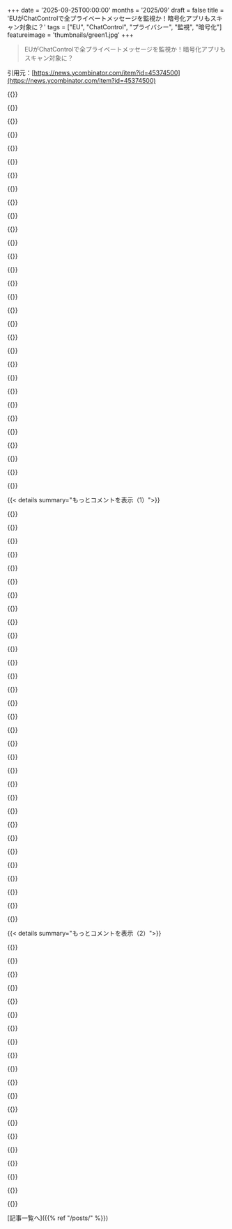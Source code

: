 +++
date = '2025-09-25T00:00:00'
months = '2025/09'
draft = false
title = 'EUがChatControlで全プライベートメッセージを監視か！暗号化アプリもスキャン対象に？'
tags = ["EU", "ChatControl", "プライバシー", "監視", "暗号化"]
featureimage = 'thumbnails/green1.jpg'
+++

> EUがChatControlで全プライベートメッセージを監視か！暗号化アプリもスキャン対象に？

引用元：[https://news.ycombinator.com/item?id=45374500](https://news.ycombinator.com/item?id=45374500)




{{<matomeQuote body="記事によると、ChatControlはCSAM対策って言ってるけど、暗号化チャネルが問題の根本じゃないんだよね。犯罪者は子供にアクセスできるから犯罪を犯すのであって、監視してもなくならないよ。<br>結局、犯罪者たちはGPGとかメールとか、もっと監視しにくい分散型ツールを使うだけ。プライバシーを犠牲にしても、何の役にも立たないってわけ。" userName="xp84" createdAt="2025/09/25 18:13:48" color="#ff33a1">}}




{{<matomeQuote body="信じられないのは、Signalを狙ってるってこと。もし本当に子供の捕食者がターゲットなら、SignalみたいにSNS機能もない単なるメッセージアプリじゃなくて、もっと優先すべきターゲットがあるはずだよね。" userName="jimbo808" createdAt="2025/09/25 19:20:03" color="">}}




{{<matomeQuote body="これってバカげてる。ちょっとでも知識がある人なら、大事な話にはSignalを使うよ。当然、違法な話にも使われるよね。俺はChatControlには反対だけど、批判の仕方がクソすぎる。監視が強化されれば、犯罪者を追跡しやすくなるのは当たり前じゃん。問題は社会が払う代償だよ。数十年前は通信は暗号化されてなかったけど、みんな平気だった。今と何が違うの？ってのが、本当に答えるべき質問だろ。" userName="palata" createdAt="2025/09/25 19:31:15" color="#ff33a1">}}




{{<matomeQuote body="これってCSAMとは関係ないよ。その議論はみんなをそらすためのもの。本当は、人々のコミュニケーションに対する検閲と完全な支配が目的なんだ。政治家は言論の自由を嫌ってて、市民を完全に、思考までコントロールしたいのさ。これはマジで邪悪だよ。" userName="blindriver" createdAt="2025/09/25 19:01:19" color="#785bff">}}




{{<matomeQuote body="「当局は、捕食者が虐待をやめると思うか？ジョークだよ」って言うけど、君の主張もひねくれてるよ。問題が100%解決できない政策は全部ジョークだって本気で言ってるの？" userName="thfuran" createdAt="2025/09/25 19:05:44" color="">}}




{{<matomeQuote body="もしこの提案の代償が「民主主義を捨てる」ことくらい大きいなら、100%に近い効果がないと割に合わないだろ！俺はこれが10%も効果があるとは思えないね。だからこの提案はジョークだよ。" userName="amarant" createdAt="2025/09/25 19:17:10" color="">}}




{{<matomeQuote body="数十年前、通信は全部暗号化されてなかったよね。じゃあその頃は民主主義がなかったとでも言うの？" userName="palata" createdAt="2025/09/25 19:34:37" color="">}}




{{<matomeQuote body="でもさ、政治家って別に一般的に悪人じゃないし、市民の考えをコントロールするインセンティブもないんだよ。彼らはただ世間知らずだったり、技術に疎かったり、ロビイストに動かされたり、CSAMやテロみたいなその時の問題に対処するのに必死なだけ。意図的にプライバシーを壊そうとしてるわけじゃないと思うんだよね。だからこそムカつくんだ。ちゃんと実績のある政党が推し進めてるから、本当に驚きだよ。" userName="alkonaut" createdAt="2025/09/25 20:24:01" color="#ff33a1">}}




{{<matomeQuote body="数十年前は通信の追跡なんてほとんどなかったのに、今は全部追跡されてるんだよね。だからプライバシーを守るには暗号化しかないってわけ。<br>マジで監視社会だなぁ。" userName="buellerbueller" createdAt="2025/09/25 20:25:59" color="#ff5c5c">}}




{{<matomeQuote body="ChatControlって、例えばSignalがCSAMのために自動的に写真やメッセージをスキャンする義務を負うってことだよね。これって暗号化を超えてる話だよ。もしそんなことしたら、悪用する奴らはすぐ捕まるから別のツール使うだけだし、AIの誤検知で普通の写真とかメッセージまでフラグされちゃう可能性あるよ。マジ勘弁。" userName="mewpmewp2" createdAt="2025/09/25 19:45:50" color="#45d325">}}




{{<matomeQuote body="だから何？捕食者がSnapChatで子供と話せなくなったら勝ちじゃん？ChatControlへの唯一有効な反論は、何が報告されてるか監査できないってことだね。監査できないと悪用されちゃうから、それが問題。他の議論はあんまり有効じゃないよ。" userName="palata" createdAt="2025/09/25 20:25:53" color="#ff33a1">}}




{{<matomeQuote body="CSAMを配布するやつらがチャットを使ってるって証拠あんの？これ導入されたら、そいつらは単に別の未記録の配布方法に移行するだけで、犯罪者は野放し、でも善良な市民だけが監視されることになるんじゃないの？" userName="blindriver" createdAt="2025/09/25 20:11:57" color="#785bff">}}




{{<matomeQuote body="ChatControlは民主主義を殺してるって。悪用される可能性のあるツールだけど、それだけで民主主義が全滅するほどではない、って感じかな。" userName="palata" createdAt="2025/09/25 22:42:20" color="">}}




{{<matomeQuote body="「CSAM配布にチャット？」って冗談でしょ？捕食者がどうやって子供に接触するかって、子供が使うソーシャルメディアに決まってるじゃん。多くの犯罪者がチャット使うし、ほとんど暗号化なんて知らないんだよ。" userName="palata" createdAt="2025/09/25 20:15:47" color="#ff5c5c">}}




{{<matomeQuote body="そんなことないよ！重要な通信は言語ができて以来、ずっと暗号化されてきたはず。専門用語とかブック暗号とかね。最近になって、大量の通信をまとめて監視・分析できるようになったことが、プライバシーや民主主義への新しい脅威なんだよ。" userName="buildbot" createdAt="2025/09/25 19:50:41" color="#45d325">}}




{{<matomeQuote body="「コミュニケーションが可能になって以来、人間は暗号化をしてきた」って言うけど、実際、手書きの手紙やSMS、WhatsAppのメッセージを送る前にほとんどの人が暗号化してたかな？本当に？" userName="palata" createdAt="2025/09/25 20:32:01" color="">}}




{{<matomeQuote body="バカげた例えだけどね。囲碁の石には四つのアタリがある。全部奪われたら死ぬだろ？ChatControlは民主主義から一つの自由を奪ってるんだ。この攻撃を無視したらその石どうなるか、そこそこ強い囲碁プレイヤーに聞いてみたら？" userName="amarant" createdAt="2025/09/26 00:19:48" color="#45d325">}}




{{<matomeQuote body="捕食者たちは、主流のソーシャルメディアを使って子供たちと接触しているんだ。" userName="palata" createdAt="2025/09/25 20:27:12" color="">}}




{{<matomeQuote body="「全ての通信を読める」って言うけど、実際は無理だよ。暗号化前のクライアントサイドスキャンやバックドアを要求できるだけ。暗号技術はみんな知ってるから、その要件を実装しないメッセンジャーは作れるし、違法に使うハードルは低い。これは違法なストリートレースを全員にGPS速度制限で取り締まるようなもん。捕まえたい奴は捕まらないし、犯罪者以外を監視するのは自由社会にとって悲惨な結果を招くよ。" userName="atoav" createdAt="2025/09/25 20:00:06" color="#785bff">}}




{{<matomeQuote body="「無理だよ」って言うけど、何が起こるか気をつけなよ。OSでクライアントサイドスキャンを強制し、画面の全てをスキャンできるかも。バックドアなしメッセンジャーのハードルが低いって言うけど、主流メッセンジャーを使えないと子供とどう接触するの？CSAMの利用者は技術に疎いし、主流メッセンジャー経由で流通してるんだ。犯罪者以外を監視するのは自由社会に悲惨な結果を招くってのは同意だけど、ChatControlに反対する根拠としては「一人も捕まえられない」は政治家を説得できないよ。スキャナーの中身が不明なのがリスクだ。" userName="palata" createdAt="2025/09/25 20:21:32" color="#785bff">}}




{{<matomeQuote body="ほとんどの児童虐待の被害者は、加害者が父親、母親、叔父、兄弟、スポーツコーチ、親・兄弟の友人といった社会的なつながりの一部だから知ってるんだ。" userName="prmoustache" createdAt="2025/09/25 21:04:52" color="#45d325">}}




{{<matomeQuote body="昔は暗号化されてなくても「問題なかった」のは、全ての通信を保存・処理するのが技術的にほぼ無理だったからだよ。でも今は、一つの小さなサーバークラスターで、国中の全通信チャンネルをリアルタイムで分析できる。それを止めてるのは暗号化だけなんだ。" userName="miroljub" createdAt="2025/09/25 19:45:38" color="#ff5c5c">}}




{{<matomeQuote body="もし彼らが「ただ仕事をしてるだけ」なら、どうして自分たちだけに適用される免除を求めてるんだ？違うね。彼らは、安全はプライバシーを犠牲にしてでも手に入れるべきだと固く信じてるんだよ。" userName="Saline9515" createdAt="2025/09/25 20:34:42" color="">}}




{{<matomeQuote body="CSAMの所持が疑われたら、警察はデバイスをチェックするし、身体に介入してくることもある。今、それを避ける自由はない。言いたいのは、ChatControlの検出がローカルでしか実行されず、報告される内容が許容範囲内だと証明できれば、自由は害されないはずだ（違法なことをする自由以外は）。でも、これが根本的に証明できないのが問題なんだ。そこを議論すべきで、「民主主義を殺す」みたいな感情的な主張は意味ないよ。" userName="palata" createdAt="2025/09/26 09:53:44" color="#ff5c5c">}}




{{<matomeQuote body="戦争に関する命令が「違法」と解釈されて報告される可能性だって想像できるよ。それは望ましくないんじゃないかな？" userName="palata" createdAt="2025/09/25 20:54:08" color="">}}




{{<matomeQuote body="ほとんどが監視対象だろうけど、全部じゃないよな。じゃあ、残りの人たちのことはどうでもいいってこと？" userName="palata" createdAt="2025/09/25 22:48:41" color="">}}




{{<matomeQuote body="で、「問題」って何？児童虐待？それともCSAM配布？両方だとして、どっちがどれくらい深刻？もし、子どものレイプを防ぐのとN件のCSAM配布を防ぐの、どちらかを選べと言われたら、Nがいくつだったら後者を選ぶ価値がある？" userName="like_any_other" createdAt="2025/09/25 19:13:01" color="#ff5733">}}




{{<matomeQuote body="社会の課題は、こういう試みをただ拒否するだけじゃなく、特定の状況で承認されちゃうまで何度も何度も提案されるのをどう防ぐかだと思うんだ。" userName="haolez" createdAt="2025/09/25 16:20:49" color="#ff5733">}}




{{<matomeQuote body="普通は、憲法で「それはダメ」って書いてあるのが解決策だよね。でもEUにはちゃんとした憲法がないから話がややこしい。それに、この『法律』（実質は規制）は、通信の秘密を確立してる国の憲法を露骨に違反してるし。" userName="contravariant" createdAt="2025/09/25 16:26:57" color="#38d3d3">}}




{{<matomeQuote body="同意だね。この場合は、ある種の「プライバシー権利章典」が必要だ。こういう法律が通らないような根本的な何かが。" userName="thinkingtoilet" createdAt="2025/09/25 16:24:35" color="">}}




{{< details summary="もっとコメントを表示（1）">}}

{{<matomeQuote body="大西洋の反対側（アメリカ）を見ればわかるように、誰も憲法を守らないなら意味ないよね。" userName="pjmlp" createdAt="2025/09/25 16:41:16" color="">}}




{{<matomeQuote body="憲法は勝手に執行されるわけじゃない。アメリカ憲法には明確な武器携帯の権利があるけど、多くの場所で無視されて実質的に銃の所有は不可能。悪いことを止めるのは、憲法が記念する価値観を信じる十分な数の人々と、それを蝕む試みを阻止する拒否権を持つ人々だけだ。アメリカにはその数があるけど、EUにはまだ自由を信じる十分な人がいるのか？" userName="quotemstr" createdAt="2025/09/25 16:42:42" color="#45d325">}}




{{<matomeQuote body="憲法は市民と国家の契約で、権利と制限を定めるチェック＆バランスの仕組みだと思う。アメリカの現状は、多くの出来事が連続して起こりすぎて、みんな圧倒されて行動できない。SNSで不平を言うばかりでリアルな行動がないのは、ネパールの例と対照的だ。もしかしたらSNSがこの受動的な状況を生んでるのかもね。俺も今SNSで同じことしてるけどさ（笑）。" userName="Imustaskforhelp" createdAt="2025/09/25 16:52:28" color="#ff33a1">}}




{{<matomeQuote body="法律は銃を持った人間を止められない。銃を持った人間が、銃を持った人間を止めるんだ。執行されない法律や守られない権利は意味がない。「自由の代償は永遠の警戒だ」って言うようにね。" userName="quotemstr" createdAt="2025/09/25 16:44:17" color="#785bff">}}




{{<matomeQuote body="他でもコメントしたけど、アメリカの権利はEUよりずっと絶対的だよね。EUでは表現の自由があっても、誰かを不快にさせる発言をすれば逮捕されることもある。プライバシー権も、正当化できるなら無視されがち。イギリスなんて、空港で逮捕されたら任意で質問に答えさせられたり、デバイスのパスワードを要求されたりする抜け穴があるんだ。政府は意図的にこれを使って権利を侵害してるよ。" userName="kypro" createdAt="2025/09/25 16:40:26" color="#ff5733">}}




{{<matomeQuote body="多くの国民は憲法違反を気にしないか、信じてないみたいだ。アメリカ人だけど、統治システムに対する共通の価値観がないことに驚いたよ。今年は民主主義と、国民が自分たちで統治する能力への信頼が大きく揺らいだ年だったな。" userName="DangitBobby" createdAt="2025/09/25 17:22:19" color="">}}




{{<matomeQuote body="銃を持った人が銃を持った人を止めるって？ マジかよ。アメリカが世界で一番銃を持ってるのに、銃による死者も一番多いじゃん？ こんな当たり前のことを何度も議論するのはもううんざりだぜ。" userName="thinkingtoilet" createdAt="2025/09/25 17:59:26" color="">}}




{{<matomeQuote body="ナチスドイツ、共産主義中国、ソビエトロシアは、政府側の銃を持った奴らによる死者が1億人超えで圧倒的だ。アメリカ市民の銃は、政府によるこんな大量虐殺を防いできたんだぜ。アメリカの銃暴力による死者数なんて、毛沢東、ヒトラー、スターリンに殺された人数に比べたら、誤差みたいなもんだろ。" userName="logicchains" createdAt="2025/09/25 18:24:39" color="">}}




{{<matomeQuote body="こういう押し付けを止めるには、評議会や委員会が何か発表するたびに、そいつらのプライベートな通信（WhatsAppから銀行口座まで）を全部漏洩させて、みんなが自由に覗けるようにするしかねぇよ。人々のプライバシーを侵害したいってんなら、まず自分たちからやってみろってんだ。" userName="tomkarho" createdAt="2025/09/25 17:12:45" color="#ff5733">}}




{{<matomeQuote body="「憲法が違うって言ってるのが解決策」って言うけど、それを実行する意思と能力も要るんだぜ。今のChatControlはデンマークが推してるけど、デンマークの憲法自体は通信のプライバシー権<br>[0]: https://danskelove.dk/grundloven/72<br>を保証してるんだ。それなのにデンマークはChatControlを批准しようとしてる。" userName="eagleislandsong" createdAt="2025/09/25 16:35:56" color="#45d325">}}




{{<matomeQuote body="「アメリカ市民の銃が政府主導の虐殺を防いできた」ってのは違うよ。俺たちのチェック・アンド・バランスのシステムが防いできたんだ。市民が軍に反撃した内戦なんて一度もなかったし、もしあったとしても、市民は全然歯が立たずに負けるだろうな。" userName="mapontosevenths" createdAt="2025/09/25 20:53:50" color="">}}




{{<matomeQuote body="「米憲法には武器保持の明確な権利がある」って言うけど、まるで英語が下手な奴が書いたみたいだ。文法的に最悪な修正条項だよ。<br>“A well regulated Militia, being necessary to the security of a free State, the right of the people to keep and bear Arms, shall not be infringed.”<br>これ、英文ですらないし「Arms」も定義してない。このままだと、俺が「うちに銃持ってくんな」って言ったら、相手の権利を侵害しちゃうことになる。議会を制約してるわけじゃなくて、銃を持つ権利を奪いたい奴全員を制約してるんだ。書かれたままじゃ完全に狂ってるし、非文法的で、めちゃくちゃなことを示唆してる。でも、あんたの言う通り「クリスタルクリア」なんだろうね。まるで第一修正条項が<br>“Congress shall make no law respecting an establishment of religion, or prohibiting the free exercise thereof; or abridging the freedom of speech, or of the press”<br>って明確に言ってるから、児童ポルノの大量配布が合法になるようなもんだって？ それを禁止したら言論の自由を制限することになるからな。" userName="KPGv2" createdAt="2025/09/25 18:07:29" color="#38d3d3">}}




{{<matomeQuote body="「市民は挑戦もできずに負ける」ってのは違うよ。アメリカ陸軍はアフガニスタンで20年かけて何兆ドルも使って政権交代を試みたけど、ライフルと即席爆弾しか持ってないタリバンに負けたじゃん。（何十年も前のヘリ撃墜用の武器はあったけどな）。1950〜60年代初頭のアルジェリア独立戦争も、軍事力ほとんどない集団が世界最強クラスの軍隊を倒した例だ。銃を持ち続けるべきって主張に全面的に賛同はしないけど、あんたは俺の議論にうまく反論できてないぞ。" userName="hollerith" createdAt="2025/09/25 21:13:48" color="">}}




{{<matomeQuote body="最初と最後のカンマをなくせば、あの文はすごくうまくいくぜ。" userName="GLdRH" createdAt="2025/09/25 18:09:24" color="">}}




{{<matomeQuote body="アルジェリア戦争も、テロが有効だってこと以外、大して何も証明してないよ。アルジェリア人たちは住民の中に隠れて、ハエが牛を刺すみたいに、フランス人をジワジワと攻め立てたんだ。結局、フランス人は飽きて、新しい娯楽を探しに去っていった。むしろフランスは銃じゃなくて、プロパガンダに負けたんだろ。" userName="mapontosevenths" createdAt="2025/09/25 21:33:43" color="">}}




{{<matomeQuote body="「何度も提案されるのを防げ」って言うけどさ、根本的な問題を解決すれば、また提案されることもなくなるんじゃないの？" userName="delusional" createdAt="2025/09/25 16:49:52" color="">}}




{{<matomeQuote body="それが解決しようとしてる問題って、まさに大量監視のことじゃないか…" userName="iLoveOncall" createdAt="2025/09/25 16:57:30" color="#38d3d3">}}




{{<matomeQuote body="「表現の自由があるのに、誰かを不快にさせることを言ったら逮捕される」って話だけど、多分ヘイトスピーチのことだろ？カナダにもそういう法律があるし、良いことだと思うけどね。" userName="realo" createdAt="2025/09/25 17:00:18" color="">}}




{{<matomeQuote body="「EUでは一応表現の自由があるけど、誰かを不快にさせることを言ったら逮捕されることもある」って、それじゃ結局、表現の自由なんてないってことじゃないの？" userName="tick_tock_tick" createdAt="2025/09/25 17:43:00" color="">}}




{{<matomeQuote body="デンマークがChatControlを批准したいのを止めてないって話だけど、この動機の一番の理由って何なの？政治家が支持層にアピール（子供たちのために！とか）してるだけ？それとも企業のロビー活動？宗教絡みとか？こんな法律を通すことのマイナス面って、めちゃくちゃ明らかでディストピアなのにさ。" userName="rapind" createdAt="2025/09/25 17:06:18" color="#38d3d3">}}




{{<matomeQuote body="「言論の自由」を根拠に主張する方が、もっと説得力あると思うな。" userName="fsckboy" createdAt="2025/09/25 16:46:28" color="">}}




{{<matomeQuote body="憲法の条文は修正案でしか変わらないけど、実際の憲法の意味って、最高裁判所の多数派が同意したこと、なんだよね。それに、最高裁判事の弾劾権があるから、最高裁判所の多数派が同意して、さらに議会がその判事たちを弾劾しない程度に同意してること、なんだ。" userName="sjsdaiuasgdia" createdAt="2025/09/25 19:27:05" color="">}}




{{<matomeQuote body="政府は透明であるべきで、国民は不透明であるべきだ。これに反することをしようとする政府は、正当性を失うんだ。" userName="astroflection" createdAt="2025/09/25 16:37:56" color="#38d3d3">}}




{{<matomeQuote body="「政府は透明であるべきで、国民は不透明であるべきだ。」これは自分のレパートリーに追加するわ。このテーマについて今までグダグダ言ってたよりずっと簡潔だからね。" userName="EasyMark" createdAt="2025/09/25 17:13:28" color="">}}




{{<matomeQuote body="誰かが言ってたみたいに、「国民は政府を恐れるべきじゃない。政府が国民を恐れるべきだ」ってことだね。政府の正当性や役割について話すときに使うべき言葉を、僕たちは失ってしまった気がするよ。もっと多くの人がJ.S. MillやHobbesを読むべきだね。彼らの著作は今でも驚くほど面白くて、多くの思慮深く時代を超えた知恵が詰まってるんだ。" userName="quotemstr" createdAt="2025/09/25 16:44:51" color="#ff5c5c">}}




{{<matomeQuote body="でも、政府が国民を恐れているからこそ、ChatControlをしつこく推し進めているんじゃないの？" userName="tremon" createdAt="2025/09/25 17:20:44" color="#ff5733">}}




{{<matomeQuote body="もし政府が国民を恐れていたら、国民に何のメリットもないのに、自分たちの立場を強化するような法律を推し進めたりできないはずだろ。" userName="Xelbair" createdAt="2025/09/25 18:06:34" color="">}}




{{<matomeQuote body="アメリカの警官は他の全員を恐れてるけど、それが何をもたらしてるか見てごらんよ。" userName="thfuran" createdAt="2025/09/25 19:08:53" color="">}}




{{<matomeQuote body="うん、この考え方、大好きだね。「力ある者には透明性を、弱き者にはプライバシーを」って表現されてるのを聞いたことあるよ。" userName="rpdillon" createdAt="2025/09/25 20:00:06" color="#ff5c5c">}}




{{<matomeQuote body="政府にはプライバシーが必要で、児童虐待やスパイ捜査、夫婦間の虐待を伴う離婚など、色々な厄介な事案を扱ってるんだ。政府が暗号化された通信を公開することについてはコメントしないけど、「政府は透明で国民は不透明」よりも、「政府も国民もお互いに『半透明』」っていうアプローチの方が絶対いいんじゃない？" userName="3pt14159" createdAt="2025/09/25 18:59:31" color="#ff5c5c">}}

{{</details>}}




{{< details summary="もっとコメントを表示（2）">}}

{{<matomeQuote body="特定の活動（特に一時的なプライバシーや、政府自体ではなく市民のプライバシーを守る場合など）にプライバシーが必要なのと、ほとんどまたは全ての政府の仕事がデフォルトでプライバシーを持つこととは、明確に違うんだ。" userName="kevincox" createdAt="2025/09/25 19:36:56" color="">}}




{{<matomeQuote body="EUの政治家たちがChatControlの対象から自分たちを除外してるって事実が、この件について知るべき全てだよ。" userName="mnls" createdAt="2025/09/25 17:16:58" color="#38d3d3">}}




{{<matomeQuote body="それ、どこ情報？" userName="justapassenger" createdAt="2025/09/25 17:27:37" color="">}}




{{<matomeQuote body="記事によると、「国家安全保障目的、法と秩序の維持、または軍事目的」で使用される政府アカウントには例外規定が含まれてるんだって。都合がいいね。" userName="bapak" createdAt="2025/09/25 17:37:48" color="#ff33a1">}}




{{<matomeQuote body="軍事免除はわかるけど、EU議会が除外される理由はないでしょ。自分たちが含まれないと通らないなんて、ひどい法律だよ。" userName="kevincox" createdAt="2025/09/25 19:35:00" color="#ff5c5c">}}




{{<matomeQuote body="POTUSは明確に軍のメンバーじゃないよ。文民統制こそが重要な点なんだ。アイゼンハワーでさえ大統領を務めるために（一時的に）将軍の階級を返上したんだからね。でも、言いたいことはわかるよ。" userName="pests" createdAt="2025/09/25 21:59:48" color="">}}




{{<matomeQuote body="面白いことに、議会自体はChat Controlに反対してるみたいだよ: https://edri.org/our-work/chat-control-what-is-actually-goin..." userName="Vinnl" createdAt="2025/09/25 20:11:08" color="#ff5c5c">}}




{{<matomeQuote body="軍の免除は理解できるけど…もし悪い、ばかげた法律がそもそも存在しなければ、免除なんて必要ないじゃんね ;)" userName="11mariom" createdAt="2025/09/26 06:02:30" color="">}}




{{<matomeQuote body="ここ、36ページ、セクション2aに載ってるよ: https://www.patrick-breyer.de/wp-content/uploads/2024/04/202..." userName="cuu508" createdAt="2025/09/25 17:43:57" color="#785bff">}}




{{<matomeQuote body="チャイルドポルノ対策と称して、子供の家族写真をスキャンして「信頼できる」第三者に送るなんて、結局流出するだけじゃん。もし俺がペドファイルなら、むしろこのシステムが活躍する場所を見つけるね。" userName="niels8472" createdAt="2025/09/25 19:54:43" color="#45d325">}}




{{<matomeQuote body="DR（デンマークの公共放送）のインタビューで、このChatControlを提案したデンマークの司法大臣Peter Hummelgaardを見たけど、マジでe2eを理解してないね。なのに人の意見聞かないんだから。Wikipediaすら読んでないんじゃないかな？<br>URL: https://www-dr-dk.translate.goog/nyheder/viden/teknologi/ana..." userName="JohnLocke4" createdAt="2025/09/25 20:56:18" color="#ff33a1">}}




{{<matomeQuote body="こういう記事はよく見るけど、欧州人権条約の第8条でプライバシー権が保証されてるのに、みんなのプライバシーに干渉する正当な法的根拠って何なんだろう？裁判官が特定の人の監視を期間限定で許可するのとは違うよね。比例原則にも反してる気がするよ。<br>URL: [1]https://www.echr.coe.int/documents/d/echr/Convention_ENG [2]https://eur-lex.europa.eu/legal-content/EN/TXT/?uri=CELEX:12..." userName="blaze33" createdAt="2025/09/25 20:59:40" color="#ff5733">}}




{{<matomeQuote body="プライバシー権の侵害って質問だけど、法に則ってるし、ChatControlは「アルゴリズムがローカルでスキャンして、違法なものがなければ何もしない」ってのが建前。全員監視してるわけじゃないって主張だね。OSがメッセージを画面に表示するために「読む」のを監視とは言わないでしょ？<br>でも俺はChatControlには反対。違法なもののリストや検出の「重み」が監査できないし、悪用される可能性が高いからね。" userName="palata" createdAt="2025/09/25 21:07:06" color="#ff5733">}}




{{<matomeQuote body="え？「誰もOSが通信を監視してるなんて言わない」ってマジ？みんな何年もMicrosoftのWindowsがスパイしてるって文句言ってるじゃん。よくそんなしれっと言えるよね。" userName="pests" createdAt="2025/09/25 22:01:53" color="#ff5733">}}




{{<matomeQuote body="いや、そうじゃなくて。ミニマルなLinuxや*BSDが通信を監視してるって言う？データを見せるために「読む」けど、それを「監視」とか「サーベイランス」とは言わないでしょ。ローカルで動くSiriも監視じゃない。問題はデータが外部に送られることなんだよ。Microsoftの例でみんなが怒ってるのはそこ。" userName="palata" createdAt="2025/09/25 22:25:13" color="">}}




{{<matomeQuote body="言いたかったことと、実際に言ったことは違うよ。言いたいことは分かるけど、他の人はそう受け取らないかも。俺の知ってる人はみんな、AndroidやWindowsなんかが通信を監視してるって言ってるからね。" userName="pests" createdAt="2025/09/26 02:54:38" color="">}}




{{<matomeQuote body="テクニカルには、俺は書いたのであって言ったのではないよ。普通、一文だけ切り取って間違いだとは言わないでしょ。文脈全体を見てよ。俺は次の文で「OSがメッセージを画面に表示するために『読む』けど」って説明してるじゃん。" userName="palata" createdAt="2025/09/26 09:38:55" color="">}}




{{<matomeQuote body="外部への情報送信が決定的な違いだね。" userName="15155" createdAt="2025/09/26 02:30:46" color="">}}




{{<matomeQuote body="理解はできるけど、「違法なものがなければ何もしない」ってのは、昔の「何も隠すものはない、恐れるものもない」っていうプライバシー侵害論を思い出しちゃうね。<br>OSが通信を見てるってのは本当だけど、OSは自分の制御下にあるから問題ないって期待がある。でも、第三者が自分の全データをローカルスキャンして、好きなように報告するっていうのは大問題だよ。あまりに多くの問題が放置されて、結局「集団罰」みたいな解決策が出てくるのは勘弁してほしい。" userName="blaze33" createdAt="2025/09/25 22:24:52" color="#ff33a1">}}

{{</details>}}



[記事一覧へ]({{% ref "/posts/" %}})
